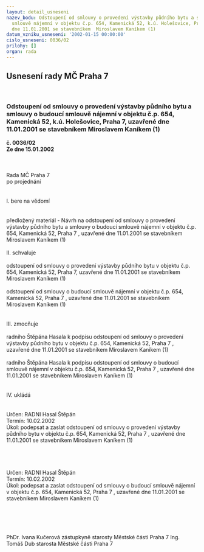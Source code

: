 ```yaml
---
layout: detail_usneseni
nazev_bodu: Odstoupení od smlouvy o provedení výstavby půdního bytu a smlouvy o budoucí
  smlouvě nájemní v objektu č.p. 654, Kamenická 52, k.ú. Holešovice, Praha 7, uzavřené
  dne 11.01.2001 se stavebníkem  Miroslavem Kaníkem (1)
datum_vzniku_usneseni: '2002-01-15 00:00:00'
cislo_usneseni: 0036/02
prilohy: []
organ: rada
---
```

<div id="ucUsn_pList" class="usn">
	<span><h2>Usnesení rady MČ Praha 7 </h2>
<br></span><div class="standBody">
<span><h3>Odstoupení od smlouvy o provedení výstavby půdního bytu a smlouvy o budoucí smlouvě nájemní v objektu č.p. 654, Kamenická 52, k.ú. Holešovice, Praha 7, uzavřené dne 11.01.2001 se stavebníkem  Miroslavem Kaníkem (1)</h3></span><div class="center">
		<strong>č. 0036/02</strong><br>
	</div>
<div class="center">
		<strong>Ze dne 15.01.2002</strong><br><br>
	</div>
<br><br>Rada MČ Praha 7<br>po projednání<br><br><br>I.	bere na vědomí<br><br> <br>předložený materiál - Návrh na odstoupení od smlouvy o provedení výstavby půdního bytu a smlouvy o budoucí smlouvě nájemní v objektu č.p. 654, Kamenická 52, Praha 7 , uzavřené dne 11.01.2001  se stavebníkem  Miroslavem Kaníkem (1)<br><br>II.	schvaluje <br><br>odstoupení od smlouvy o provedení výstavby půdního bytu  v objektu č.p. 654, Kamenická 52, Praha 7,  uzavřené dne 11.01.2001  se stavebníkem  Miroslavem Kaníkem (1)<br><br>odstoupení od smlouvy  o budoucí smlouvě nájemní v objektu č.p. 654, Kamenická 52, Praha 7 , uzavřené dne 11.01.2001  se stavebníkem  Miroslavem Kaníkem (1)<br><br><br>III.	zmocňuje <br><br>radního Štěpána Hasala k podpisu odstoupení od smlouvy o provedení výstavby půdního bytu  v objektu č.p.  654, Kamenická 52, Praha 7 , uzavřené dne 11.01.2001  se stavebníkem  Miroslavem Kaníkem (1)<br><br>radního Štěpána Hasala k podpisu odstoupení od smlouvy o  budoucí smlouvě nájemní v objektu č.p. 654, Kamenická 52, Praha 7 , uzavřené dne 11.01.2001  se stavebníkem  Miroslavem Kaníkem (1)<br><br><br>IV.	ukládá <br><br> <br>Určen:	RADNI Hasal Štěpán<br>Termín: 10.02.2002<br>Úkol:	podepsat a zaslat odstoupení od smlouvy o provedení výstavby půdního bytu v objektu č.p.  654, Kamenická 52, Praha 7 , uzavřené dne 11.01.2001  se stavebníkem  Miroslavem Kaníkem (1)<br> <br><br><br> <br>Určen:	RADNI Hasal Štěpán<br>Termín: 10.02.2002<br>Úkol:	podepsat a zaslat odstoupení od smlouvy o budoucí smlouvě nájemní v objektu č.p.  654, Kamenická 52, Praha 7 , uzavřené dne 11.01.2001  se stavebníkem  Miroslavem Kaníkem (1)<br> <br><br><br> <br>	<br>PhDr. Ivana Kučerová zástupkyně starosty Městské části Praha 7	Ing. Tomáš Dub starosta Městské části Praha 7<br>	<br><br>
</div>
</div>